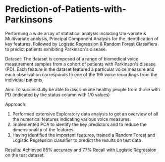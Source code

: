 # Prediction-of-Patients-with-Parkinsons
Performing a wide array of statistical analysis including Uni-variate &amp; Multivariate analysis, Principal Component Analysis for the identification of key features. Followed by Logistic Regression &amp; Random Forest Classifiers to predict patients exhibiting Parkinson's disease.

Dataset: 
The dataset is composed of a range of biomedical voice measurement samples from a cohort of patients with Parkinson's disease (PD). 
Each feature in the dataset featured a particular voice measure and each observation corresponds to one of the 195 voice recordings from the individual patients.

Aim:
To successfully be able to discriminate healthy people from those with PD (indicated by the status column with 1/0 values)

Approach:
1. Performed extensive Exploratory data analysis to get an overview of all the numerical features indicating various voice measures. 
2. Implemented PCA to identify the key predictors and to reduce the dimensionality of the features.
3. Having identified the important features, trained a Random Forest and Logistic Regression classifier to predict the results on test data

Results:
Achieved 85% accuracy and 77% Recall with Logistic Regression on the test dataset.
